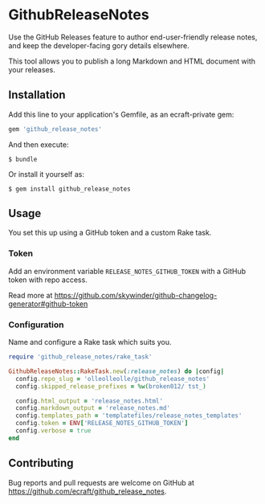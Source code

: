 # GithubReleaseNotes

Use the GitHub Releases feature to author end-user-friendly release notes, and keep the developer-facing gory details elsewhere.

This tool allows you to publish a long Markdown and HTML document with your releases.

## Installation

Add this line to your application's Gemfile, as an ecraft-private gem:

```ruby
gem 'github_release_notes'
```

And then execute:

    $ bundle

Or install it yourself as:

    $ gem install github_release_notes

## Usage

You set this up using a GitHub token and a custom Rake task.

### Token

Add an environment variable `RELEASE_NOTES_GITHUB_TOKEN` with a GitHub token with repo access.

Read more at https://github.com/skywinder/github-changelog-generator#github-token

### Configuration

Name and configure a Rake task which suits you.

```ruby
require 'github_release_notes/rake_task'

GithubReleaseNotes::RakeTask.new(:release_notes) do |config|
  config.repo_slug = 'olleolleolle/github_release_notes'
  config.skipped_release_prefixes = %w(broken012/ tst_)

  config.html_output = 'release_notes.html'
  config.markdown_output = 'release_notes.md'
  config.templates_path = 'templatefiles/release_notes_templates'
  config.token = ENV['RELEASE_NOTES_GITHUB_TOKEN']
  config.verbose = true
end
```

## Contributing

Bug reports and pull requests are welcome on GitHub at https://github.com/ecraft/github_release_notes.

